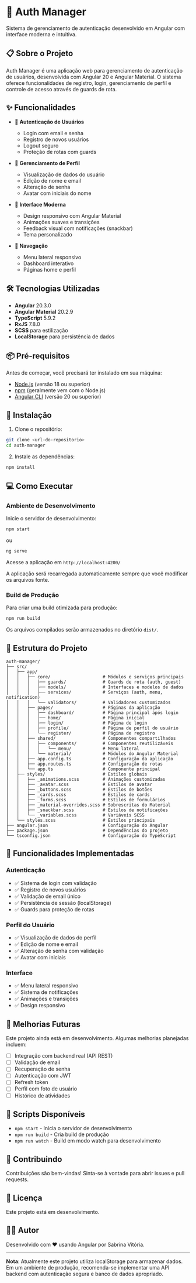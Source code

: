 # 🔐 Auth Manager

Sistema de gerenciamento de autenticação desenvolvido em Angular com interface moderna e intuitiva.

## 📋 Sobre o Projeto

Auth Manager é uma aplicação web para gerenciamento de autenticação de usuários, desenvolvida com Angular 20 e Angular Material. O sistema oferece funcionalidades de registro, login, gerenciamento de perfil e controle de acesso através de guards de rota.

## ✨ Funcionalidades

- 🔑 **Autenticação de Usuários**
  - Login com email e senha
  - Registro de novos usuários
  - Logout seguro
  - Proteção de rotas com guards

- 👤 **Gerenciamento de Perfil**
  - Visualização de dados do usuário
  - Edição de nome e email
  - Alteração de senha
  - Avatar com iniciais do nome

- 🎨 **Interface Moderna**
  - Design responsivo com Angular Material
  - Animações suaves e transições
  - Feedback visual com notificações (snackbar)
  - Tema personalizado

- 📱 **Navegação**
  - Menu lateral responsivo
  - Dashboard interativo
  - Páginas home e perfil

## 🛠️ Tecnologias Utilizadas

- **Angular** 20.3.0
- **Angular Material** 20.2.9
- **TypeScript** 5.9.2
- **RxJS** 7.8.0
- **SCSS** para estilização
- **LocalStorage** para persistência de dados

## 📦 Pré-requisitos

Antes de começar, você precisará ter instalado em sua máquina:

- [Node.js](https://nodejs.org/) (versão 18 ou superior)
- [npm](https://www.npmjs.com/) (geralmente vem com o Node.js)
- [Angular CLI](https://angular.dev/tools/cli) (versão 20 ou superior)

## 🚀 Instalação

1. Clone o repositório:
```bash
git clone <url-do-repositorio>
cd auth-manager
```

2. Instale as dependências:
```bash
npm install
```

## 💻 Como Executar

### Ambiente de Desenvolvimento

Inicie o servidor de desenvolvimento:
```bash
npm start
```
ou
```bash
ng serve
```

Acesse a aplicação em `http://localhost:4200/`

A aplicação será recarregada automaticamente sempre que você modificar os arquivos fonte.

### Build de Produção

Para criar uma build otimizada para produção:
```bash
npm run build
```

Os arquivos compilados serão armazenados no diretório `dist/`.

## 📁 Estrutura do Projeto

```
auth-manager/
├── src/
│   ├── app/
│   │   ├── core/                    # Módulos e serviços principais
│   │   │   ├── guards/              # Guards de rota (auth, guest)
│   │   │   ├── models/              # Interfaces e modelos de dados
│   │   │   ├── services/            # Serviços (auth, menu, notification)
│   │   │   └── validators/          # Validadores customizados
│   │   ├── pages/                   # Páginas da aplicação
│   │   │   ├── dashboard/           # Página principal após login
│   │   │   ├── home/                # Página inicial
│   │   │   ├── login/               # Página de login
│   │   │   ├── profile/             # Página de perfil do usuário
│   │   │   └── register/            # Página de registro
│   │   ├── shared/                  # Componentes compartilhados
│   │   │   ├── components/          # Componentes reutilizáveis
│   │   │   │   └── menu/            # Menu lateral
│   │   │   └── material/            # Módulos do Angular Material
│   │   ├── app.config.ts            # Configuração da aplicação
│   │   ├── app.routes.ts            # Configuração de rotas
│   │   └── app.ts                   # Componente principal
│   ├── styles/                      # Estilos globais
│   │   ├── _animations.scss         # Animações customizadas
│   │   ├── _avatar.scss             # Estilos de avatar
│   │   ├── _buttons.scss            # Estilos de botões
│   │   ├── _cards.scss              # Estilos de cards
│   │   ├── _forms.scss              # Estilos de formulários
│   │   ├── _material-overrides.scss # Sobrescritas do Material
│   │   ├── _snackbar.scss           # Estilos de notificações
│   │   └── _variables.scss          # Variáveis SCSS
│   └── styles.scss                  # Estilos principais
├── angular.json                     # Configuração do Angular
├── package.json                     # Dependências do projeto
└── tsconfig.json                    # Configuração do TypeScript
```

## 🎯 Funcionalidades Implementadas

### Autenticação
- ✅ Sistema de login com validação
- ✅ Registro de novos usuários
- ✅ Validação de email único
- ✅ Persistência de sessão (localStorage)
- ✅ Guards para proteção de rotas

### Perfil do Usuário
- ✅ Visualização de dados do perfil
- ✅ Edição de nome e email
- ✅ Alteração de senha com validação
- ✅ Avatar com iniciais

### Interface
- ✅ Menu lateral responsivo
- ✅ Sistema de notificações
- ✅ Animações e transições
- ✅ Design responsivo

## 🚧 Melhorias Futuras

Este projeto ainda está em desenvolvimento. Algumas melhorias planejadas incluem:

- [ ] Integração com backend real (API REST)
- [ ] Validação de email
- [ ] Recuperação de senha
- [ ] Autenticação com JWT
- [ ] Refresh token
- [ ] Perfil com foto de usuário
- [ ] Histórico de atividades

## 📝 Scripts Disponíveis

- `npm start` - Inicia o servidor de desenvolvimento
- `npm run build` - Cria build de produção
- `npm run watch` - Build em modo watch para desenvolvimento

## 🤝 Contribuindo

Contribuições são bem-vindas! Sinta-se à vontade para abrir issues e pull requests.

## 📄 Licença

Este projeto está em desenvolvimento.

## 👨‍💻 Autor

Desenvolvido com ❤️ usando Angular por Sabrina Vitória.

---

**Nota**: Atualmente este projeto utiliza localStorage para armazenar dados. Em um ambiente de produção, recomenda-se implementar uma API backend com autenticação segura e banco de dados apropriado.
